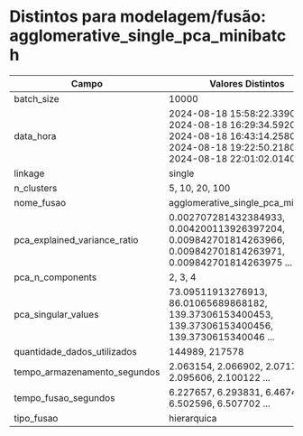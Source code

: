 # Distintos para modelagem/fusão: agglomerative_single_pca_minibatch

| Campo | Valores Distintos |
|-------|-------------------|
| batch_size | 10000 |
| data_hora | 2024-08-18 15:58:22.339000, 2024-08-18 16:29:34.592000, 2024-08-18 16:43:14.258000, 2024-08-18 19:22:50.218000, 2024-08-18 22:01:02.014000 ... |
| linkage | single |
| n_clusters | 5, 10, 20, 100 |
| nome_fusao | agglomerative_single_pca_minibatch |
| pca_explained_variance_ratio | 0.002707281432384933, 0.004200113926397204, 0.009842701814263966, 0.009842701814263971, 0.009842701814263975 ... |
| pca_n_components | 2, 3, 4 |
| pca_singular_values | 73.09511913276913, 86.01065689868182, 139.37306153400453, 139.37306153400456, 139.3730615340046 ... |
| quantidade_dados_utilizados | 144989, 217578 |
| tempo_armazenamento_segundos | 2.063154, 2.066902, 2.071752, 2.095606, 2.100122 ... |
| tempo_fusao_segundos | 6.227657, 6.293831, 6.467447, 6.502596, 6.507702 ... |
| tipo_fusao | hierarquica |
